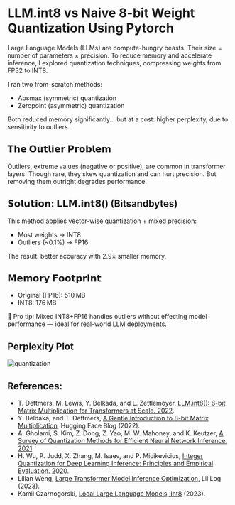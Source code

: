 # LLM.int8 vs Naive 8-bit Weight Quantization Using Pytorch

Large Language Models (LLMs) are compute-hungry beasts. Their size = number of parameters × precision. To reduce memory and accelerate inference, I explored quantization techniques, compressing weights from FP32 to INT8.

I ran two from-scratch methods:
- Absmax (symmetric) quantization
- Zeropoint (asymmetric) quantization

Both reduced memory significantly… but at a cost: higher perplexity, due to sensitivity to outliers.

## 𝗧𝗵𝗲 𝗢𝘂𝘁𝗹𝗶𝗲𝗿 𝗣𝗿𝗼𝗯𝗹𝗲𝗺
Outliers, extreme values (negative or positive), are common in transformer layers. Though rare, they skew quantization and can hurt precision. But removing them outright degrades performance.

## 𝗦𝗼𝗹𝘂𝘁𝗶𝗼𝗻: 𝗟𝗟𝗠.𝗶𝗻𝘁𝟴() (Bitsandbytes)
This method applies vector-wise quantization + mixed precision:
- Most weights → INT8
- Outliers (~0.1%) → FP16

The result: better accuracy with 2.9× smaller memory.

## 𝗠𝗲𝗺𝗼𝗿𝘆 𝗙𝗼𝗼𝘁𝗽𝗿𝗶𝗻𝘁
- Original (FP16): 510 MB
- INT8: 176 MB

🧠 Pro tip: Mixed INT8+FP16 handles outliers without effecting model performance — ideal for real-world LLM deployments.

## Perplexity Plot
![quantization](https://github.com/user-attachments/assets/0197eab1-80c0-43ae-83a9-1b651d04d429)


## References: 
- T. Dettmers, M. Lewis, Y. Belkada, and L. Zettlemoyer, [LLM.int8(): 8-bit Matrix Multiplication for Transformers at Scale. 2022](https://arxiv.org/abs/2208.07339).
- Y. Beldaka, and T. Dettmers, [A Gentle Introduction to 8-bit Matrix Multiplication](https://huggingface.co/blog/hf-bitsandbytes-integration), Hugging Face Blog (2022).
- A. Gholami, S. Kim, Z. Dong, Z. Yao, M. W. Mahoney, and K. Keutzer, [A Survey of Quantization Methods for Efficient Neural Network Inference. 2021](https://arxiv.org/abs/2103.13630).
- H. Wu, P. Judd, X. Zhang, M. Isaev, and P. Micikevicius, [Integer Quantization for Deep Learning Inference: Principles and Empirical Evaluation. 2020](https://arxiv.org/abs/2004.09602).
- Lilian Weng, [Large Transformer Model Inference Optimization](https://lilianweng.github.io/posts/2023-01-10-inference-optimization/), Lil’Log (2023).
- Kamil Czarnogorski, [Local Large Language Models, Int8](https://int8.io/local-large-language-models-beginners-guide/) (2023).

